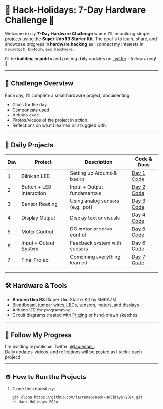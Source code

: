 # 🎄 Hack-Holidays: 7-Day Hardware Challenge 🎄

Welcome to my **7-Day Hardware Challenge** where I'll be building simple projects using the **Super Uno R3 Starter Kit**. The goal is to learn, share, and showcase progress in **hardware hacking** as I connect my interests in neurotech, biotech, and hardware.

I’ll be **building in public** and posting daily updates on [Twitter](https://twitter.com/laurenap_) – follow along! 🚀

---

## 📅 Challenge Overview

Each day, I'll complete a small hardware project, documenting:
- Goals for the day
- Components used
- Arduino code
- Photos/videos of the project in action
- Reflections on what I learned or struggled with

---

## 📂 Daily Projects

| Day | Project                  | Description                     | Code & Docs                     |
|-----|--------------------------|---------------------------------|---------------------------------|
| 1   | Blink an LED             | Setting up Arduino & basics     | [Day 1 Code](Day1_Blink_LED/)   |
| 2   | Button + LED Interaction | Input + Output fundamentals     | [Day 2 Code](Day2_Button_LED/)  |
| 3   | Sensor Reading           | Using analog sensors (e.g., pot)| [Day 3 Code](Day3_Sensor_Input/)|
| 4   | Display Output           | Display text or visuals         | [Day 4 Code](Day4_Display/)     |
| 5   | Motor Control            | DC motor or servo control       | [Day 5 Code](Day5_Motor/)       |
| 6   | Input + Output System    | Feedback system with sensors    | [Day 6 Code](Day6_Feedback/)    |
| 7   | Final Project            | Combining everything learned    | [Day 7 Code](Day7_Final_Project/)|

---

## 🛠️ Hardware & Tools

- **Arduino Uno R3** (Super Uno Starter Kit by SMRAZA)
- Breadboard, jumper wires, LEDs, sensors, motors, and displays
- Arduino IDE for programming
- Circuit diagrams created with [Fritzing](https://fritzing.org/) or hand-drawn sketches

---

## 🚀 Follow My Progress

I'm building in public on Twitter: [@laurenap_](https://twitter.com/laurenap_).  
Daily updates, videos, and reflections will be posted as I tackle each project!

---

## ⚙️ How to Run the Projects

1. Clone this repository:
   ```bash
   git clone https://github.com/laurenap/Hack-Holidays-2024.git
   cd Hack-Holidays-2024
